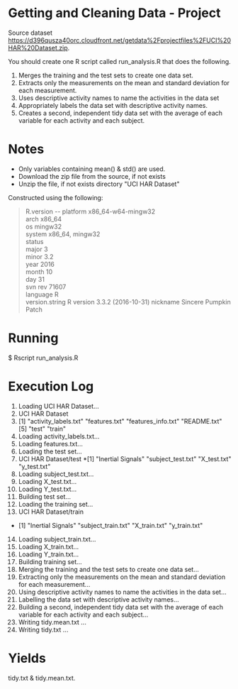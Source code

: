 # Getting and Cleaning Data - Project

Source dataset https://d396qusza40orc.cloudfront.net/getdata%2Fprojectfiles%2FUCI%20HAR%20Dataset.zip.

You should create one R script called run_analysis.R that does the following.
1. Merges the training and the test sets to create one data set.
2. Extracts only the measurements on the mean and standard deviation for each measurement.
3. Uses descriptive activity names to name the activities in the data set
4. Appropriately labels the data set with descriptive activity names.
5. Creates a second, independent tidy data set with the average of each variable for each activity and each subject.

# Notes
+ Only variables containing mean() & std() are used.
+ Download the zip file from the source, if not exists
+ Unzip the file, if not exists directory "UCI HAR Dataset"

Constructed using the following:


> R.version
--
platform       x86_64-w64-mingw32          
arch           x86_64                      
os             mingw32                     
system         x86_64, mingw32             
status                                     
major          3                           
minor          3.2                         
year           2016                        
month          10                          
day            31                          
svn rev        71607                       
language       R                           
version.string R version 3.3.2 (2016-10-31)
nickname       Sincere Pumpkin Patch       

# Running

$ Rscript run_analysis.R

# Execution Log

1. Loading UCI HAR Dataset...
2. UCI HAR Dataset
3. [1] "activity_labels.txt" "features.txt"        "features_info.txt"   "README.txt"         [5] "test"                "train" 
4. Loading activity_labels.txt...
5. Loading features.txt...
6. Loading the test set...
7. UCI HAR Dataset/test
  *[1] "Inertial Signals" "subject_test.txt" "X_test.txt"       "y_test.txt"
8. Loading subject_test.txt...
9. Loading X_test.txt...
10. Loading Y_test.txt...
11. Building test set...
12. Loading the training set...
13. UCI HAR Dataset/train
  * [1] "Inertial Signals"  "subject_train.txt" "X_train.txt"       "y_train.txt"    
14. Loading subject_train.txt...
15. Loading X_train.txt...
16. Loading Y_train.txt...
17. Building training set...
18. Merging the training and the test sets to create one data set...
19. Extracting only the measurements on the mean and standard deviation for each measurement...
20. Using descriptive activity names to name the activities in the data set...
21. Labelling the data set with descriptive activity names...
22. Building a second, independent tidy data set with the average of each variable for each activity and each subject...
23. Writing tidy.mean.txt ...
24. Writing tidy.txt ...


# Yields 
tidy.txt & tidy.mean.txt.